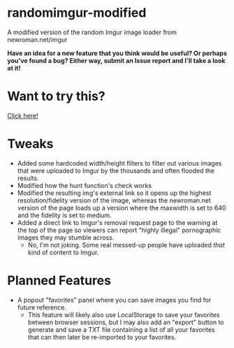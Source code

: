 # randomimgur-modified
A modified version of the random Imgur image loader from newroman.net/imgur

**Have an idea for a new feature that you think would be useful? Or perhaps you've found a bug? Either way, submit an Issue report and I'll take a look at it!**

# Want to try this?
[Click here!](https://tf2cutcontentwiki.github.io/randomimgur-modified/)

# Tweaks
- Added some hardcoded width/height filters to filter out various images that were uploaded to Imgur by the thousands and often flooded the results.
- Modified how the hunt function's check works
- Modified the resulting img's external link so it opens up the highest resolution/fidelity version of the image, whereas the newroman.net version of the page loads up a version where the maxwidth is set to 640 and the fidelity is set to medium.
- Added a direct link to Imgur's removal request page to the warning at the top of the page so viewers can report "highly illegal" pornographic images they may stumble across.
  - No, I'm not joking. Some real messed-up people have uploaded *that* kind of content to Imgur.

# Planned Features
- A popout "favorites" panel where you can save images you find for future reference.
  - This feature will likely also use LocalStorage to save your favorites between browser sessions, but I may also add an "export" button to generate and save a TXT file containing a list of all your favorites that can then later be re-imported to your favorites.
